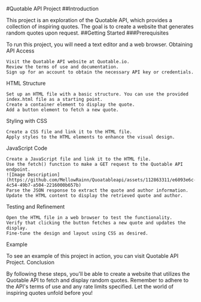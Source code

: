#Quotable API Project
##Introduction

This project is an exploration of the Quotable API, which provides a collection of inspiring quotes. The goal is to create a website that generates random quotes upon request.
##Getting Started
###Prerequisites

To run this project, you will need a text editor and a web browser.
Obtaining API Access

    Visit the Quotable API website at Quotable.io.
    Review the terms of use and documentation.
    Sign up for an account to obtain the necessary API key or credentials.

HTML Structure

    Set up an HTML file with a basic structure. You can use the provided index.html file as a starting point.
    Create a container element to display the quote.
    Add a button element to fetch a new quote.

Styling with CSS

    Create a CSS file and link it to the HTML file.
    Apply styles to the HTML elements to enhance the visual design.

JavaScript Code

    Create a JavaScript file and link it to the HTML file.
    Use the fetch() function to make a GET request to the Quotable API endpoint.
    ![Image Description](https://github.com/MellowRainn/Quoatableapi/assets/112863311/e6093e6c-4c54-49b7-a504-2216000b657b)
    Parse the JSON response to extract the quote and author information.
    Update the HTML content to display the retrieved quote and author.

Testing and Refinement

    Open the HTML file in a web browser to test the functionality.
    Verify that clicking the button fetches a new quote and updates the display.
    Fine-tune the design and layout using CSS as desired.

Example

To see an example of this project in action, you can visit Quotable API Project.
Conclusion

By following these steps, you'll be able to create a website that utilizes the Quotable API to fetch and display random quotes. Remember to adhere to the API's terms of use and any rate limits specified. Let the world of inspiring quotes unfold before you!
